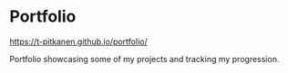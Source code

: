 # Portfolio

https://t-pitkanen.github.io/portfolio/

Portfolio showcasing some of my projects and tracking my progression.
